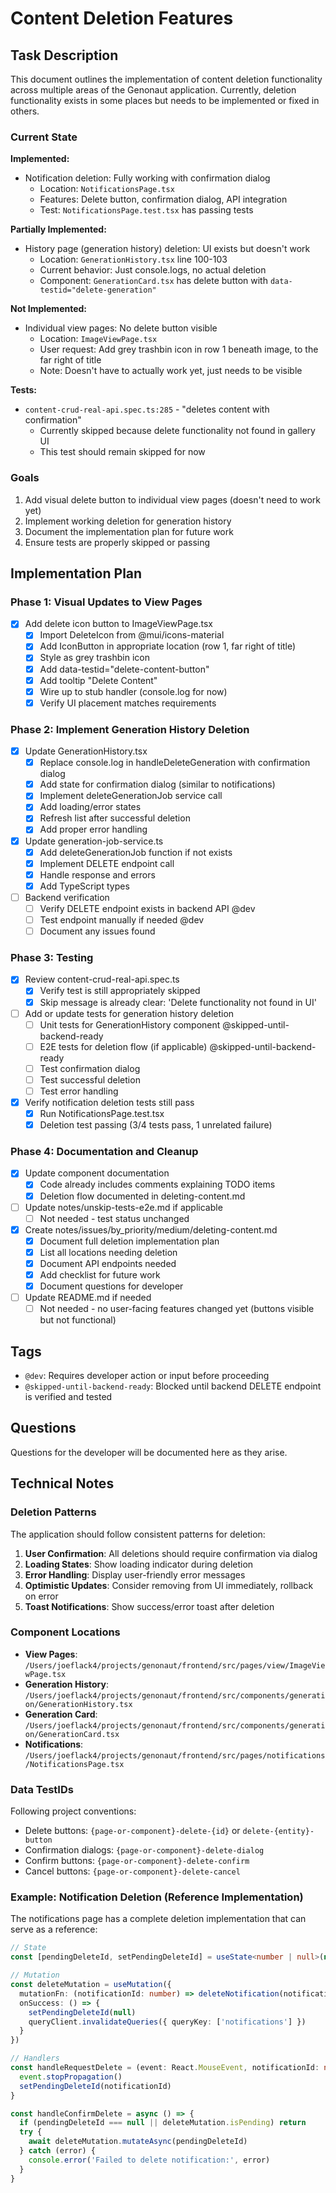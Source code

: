 # Content Deletion Features

## Task Description

This document outlines the implementation of content deletion functionality across multiple areas of the Genonaut application. Currently, deletion functionality exists in some places but needs to be implemented or fixed in others.

### Current State

**Implemented:**
- Notification deletion: Fully working with confirmation dialog
  - Location: `NotificationsPage.tsx`
  - Features: Delete button, confirmation dialog, API integration
  - Test: `NotificationsPage.test.tsx` has passing tests

**Partially Implemented:**
- History page (generation history) deletion: UI exists but doesn't work
  - Location: `GenerationHistory.tsx` line 100-103
  - Current behavior: Just console.logs, no actual deletion
  - Component: `GenerationCard.tsx` has delete button with `data-testid="delete-generation"`

**Not Implemented:**
- Individual view pages: No delete button visible
  - Location: `ImageViewPage.tsx`
  - User request: Add grey trashbin icon in row 1 beneath image, to the far right of title
  - Note: Doesn't have to actually work yet, just needs to be visible

**Tests:**
- `content-crud-real-api.spec.ts:285` - "deletes content with confirmation"
  - Currently skipped because delete functionality not found in gallery UI
  - This test should remain skipped for now

### Goals

1. Add visual delete button to individual view pages (doesn't need to work yet)
2. Implement working deletion for generation history
3. Document the implementation plan for future work
4. Ensure tests are properly skipped or passing

## Implementation Plan

### Phase 1: Visual Updates to View Pages

- [x] Add delete icon button to ImageViewPage.tsx
  - [x] Import DeleteIcon from @mui/icons-material
  - [x] Add IconButton in appropriate location (row 1, far right of title)
  - [x] Style as grey trashbin icon
  - [x] Add data-testid="delete-content-button"
  - [x] Add tooltip "Delete Content"
  - [x] Wire up to stub handler (console.log for now)
  - [x] Verify UI placement matches requirements

### Phase 2: Implement Generation History Deletion

- [x] Update GenerationHistory.tsx
  - [x] Replace console.log in handleDeleteGeneration with confirmation dialog
  - [x] Add state for confirmation dialog (similar to notifications)
  - [x] Implement deleteGenerationJob service call
  - [x] Add loading/error states
  - [x] Refresh list after successful deletion
  - [x] Add proper error handling

- [x] Update generation-job-service.ts
  - [x] Add deleteGenerationJob function if not exists
  - [x] Implement DELETE endpoint call
  - [x] Handle response and errors
  - [x] Add TypeScript types

- [ ] Backend verification
  - [ ] Verify DELETE endpoint exists in backend API @dev
  - [ ] Test endpoint manually if needed @dev
  - [ ] Document any issues found

### Phase 3: Testing

- [x] Review content-crud-real-api.spec.ts
  - [x] Verify test is still appropriately skipped
  - [x] Skip message is already clear: 'Delete functionality not found in UI'

- [ ] Add or update tests for generation history deletion
  - [ ] Unit tests for GenerationHistory component @skipped-until-backend-ready
  - [ ] E2E tests for deletion flow (if applicable) @skipped-until-backend-ready
  - [ ] Test confirmation dialog
  - [ ] Test successful deletion
  - [ ] Test error handling

- [x] Verify notification deletion tests still pass
  - [x] Run NotificationsPage.test.tsx
  - [x] Deletion test passing (3/4 tests pass, 1 unrelated failure)

### Phase 4: Documentation and Cleanup

- [x] Update component documentation
  - [x] Code already includes comments explaining TODO items
  - [x] Deletion flow documented in deleting-content.md

- [ ] Update notes/unskip-tests-e2e.md if applicable
  - [ ] Not needed - test status unchanged

- [x] Create notes/issues/by_priority/medium/deleting-content.md
  - [x] Document full deletion implementation plan
  - [x] List all locations needing deletion
  - [x] Document API endpoints needed
  - [x] Add checklist for future work
  - [x] Document questions for developer

- [ ] Update README.md if needed
  - [ ] Not needed - no user-facing features changed yet (buttons visible but not functional)

## Tags

- `@dev`: Requires developer action or input before proceeding
- `@skipped-until-backend-ready`: Blocked until backend DELETE endpoint is verified and tested

## Questions

Questions for the developer will be documented here as they arise.

## Technical Notes

### Deletion Patterns

The application should follow consistent patterns for deletion:

1. **User Confirmation**: All deletions should require confirmation via dialog
2. **Loading States**: Show loading indicator during deletion
3. **Error Handling**: Display user-friendly error messages
4. **Optimistic Updates**: Consider removing from UI immediately, rollback on error
5. **Toast Notifications**: Show success/error toast after deletion

### Component Locations

- **View Pages**: `/Users/joeflack4/projects/genonaut/frontend/src/pages/view/ImageViewPage.tsx`
- **Generation History**: `/Users/joeflack4/projects/genonaut/frontend/src/components/generation/GenerationHistory.tsx`
- **Generation Card**: `/Users/joeflack4/projects/genonaut/frontend/src/components/generation/GenerationCard.tsx`
- **Notifications**: `/Users/joeflack4/projects/genonaut/frontend/src/pages/notifications/NotificationsPage.tsx`

### Data TestIDs

Following project conventions:
- Delete buttons: `{page-or-component}-delete-{id}` or `delete-{entity}-button`
- Confirmation dialogs: `{page-or-component}-delete-dialog`
- Confirm buttons: `{page-or-component}-delete-confirm`
- Cancel buttons: `{page-or-component}-delete-cancel`

### Example: Notification Deletion (Reference Implementation)

The notifications page has a complete deletion implementation that can serve as a reference:

```typescript
// State
const [pendingDeleteId, setPendingDeleteId] = useState<number | null>(null)

// Mutation
const deleteMutation = useMutation({
  mutationFn: (notificationId: number) => deleteNotification(notificationId, userId),
  onSuccess: () => {
    setPendingDeleteId(null)
    queryClient.invalidateQueries({ queryKey: ['notifications'] })
  }
})

// Handlers
const handleRequestDelete = (event: React.MouseEvent, notificationId: number) => {
  event.stopPropagation()
  setPendingDeleteId(notificationId)
}

const handleConfirmDelete = async () => {
  if (pendingDeleteId === null || deleteMutation.isPending) return
  try {
    await deleteMutation.mutateAsync(pendingDeleteId)
  } catch (error) {
    console.error('Failed to delete notification:', error)
  }
}
```
